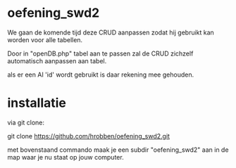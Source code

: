 # oefening_swd2

We gaan de komende tijd deze CRUD aanpassen zodat hij gebruikt kan worden voor alle tabellen.

Door in "openDB.php" tabel aan te passen zal de CRUD zichzelf automatisch aanpassen aan tabel.

als er een AI 'id' wordt gebruikt is daar rekening mee gehouden.

# installatie
via git clone:

git clone https://github.com/hrobben/oefening_swd2.git

met bovenstaand commando maak je een subdir "oefening_swd2" aan in de map waar je nu staat op jouw computer.
